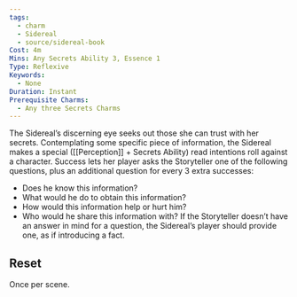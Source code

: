 ```yaml
---
tags:
  - charm
  - Sidereal
  - source/sidereal-book
Cost: 4m
Mins: Any Secrets Ability 3, Essence 1
Type: Reflexive
Keywords:
  - None
Duration: Instant
Prerequisite Charms:
  - Any three Secrets Charms
---
```

The Sidereal’s discerning eye seeks out those she can trust with her secrets. Contemplating some specific piece of information, the Sidereal makes a special ([[Perception]] + Secrets Ability) read intentions roll against a character. Success lets her player asks the Storyteller one of the following questions, plus an additional question for every 3 extra successes: 
-  Does he know this information? 
-  What would he do to obtain this information? 
-  How would this information help or hurt him? 
-  Who would he share this information with? If the Storyteller doesn’t have an answer in mind for a question, the Sidereal’s player should provide one, as if introducing a fact. 
## Reset
Once per scene.